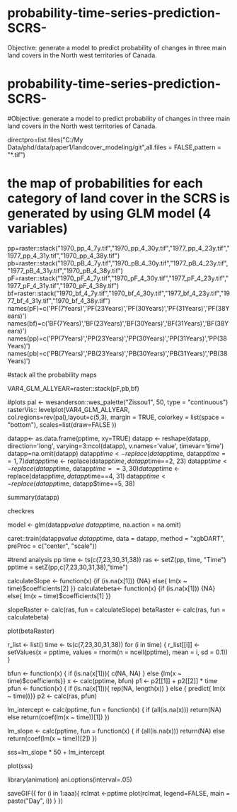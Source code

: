 # probability-time-series-prediction-SCRS-
Objective: generate a model to predict probability of changes in three main land covers in the North west territories of Canada. 
# probability-time-series-prediction-SCRS-
#Objective: generate a model to predict probability of changes in three main land covers in the North west territories of Canada. 


directpro=list.files("C:/My Data/phd/data/paper1/landcover_modeling/git",all.files = FALSE,pattern = "*.tif")


# the map of probabilities for each category of land cover in the SCRS is generated by using GLM model (4 variables)

pp=raster::stack("1970_pp_4_7y.tif","1970_pp_4_30y.tif","1977_pp_4_23y.tif","1977_pp_4_31y.tif","1970_pp_4_38y.tif")
pb=raster::stack("1970_pB_4_7y.tif","1970_pB_4_30y.tif","1977_pB_4_23y.tif","1977_pB_4_31y.tif","1970_pB_4_38y.tif")
pF=raster::stack("1970_pF_4_7y.tif","1970_pF_4_30y.tif","1977_pF_4_23y.tif","1977_pF_4_31y.tif","1970_pF_4_38y.tif")
bf=raster::stack("1970_bf_4_7y.tif","1970_bf_4_30y.tif","1977_bf_4_23y.tif","1977_bf_4_31y.tif","1970_bf_4_38y.tif")
names(pF)=c('PF(7Years)','PF(23Years)','PF(30Years)','PF(31Years)','PF(38Years)')
names(bf)=c('BF(7Years)','BF(23Years)','BF(30Years)','BF(31Years)','BF(38Years)')
names(pp)=c('PP(7Years)','PP(23Years)','PP(30Years)','PP(31Years)','PP(38Years)')
names(pb)=c('PB(7Years)','PB(23Years)','PB(30Years)','PB(31Years)','PB(38Years)')



#stack all the probability maps

VAR4_GLM_ALLYEAR=raster::stack(pF,pb,bf)

#plots
pal <- wesanderson::wes_palette("Zissou1", 50, type = "continuous")
rasterVis:: levelplot(VAR4_GLM_ALLYEAR, col.regions=rev(pal),layout=c(5,3), margin = TRUE, colorkey = list(space = "bottom"), scales=list(draw=FALSE ))













datapp<- as.data.frame(pptime, xy=TRUE)
datapp <- reshape(datapp, direction='long', varying=3:ncol(datapp), v.names='value', timevar='time')
datapp=na.omit(datapp)
datapp$time <- replace(datapp$time, datapp$time==1, 7)
datapp$time <- replace(datapp$time, datapp$time==2, 23)
datapp$time <- replace(datapp$time, datapp$time==3, 30)
datapp$time <- replace(datapp$time, datapp$time==4, 31)
datapp$time <- replace(datapp$time, datapp$time==5, 38)

summary(datapp)

checkres


model <- glm(datapp$value~ datapp$time, na.action = na.omit)


caret::train(datapp$value~ datapp$time,
             data = datapp,
             method = "xgbDART",
             preProc = c("center", "scale"))







#trend analysis pp
time <- ts(c(7,23,30,31,38))
ras <- setZ(pp, time, "Time")
pptime = setZ(pp,c(7,23,30,31,38),"time")


calculateSlope <- function(x) {if (is.na(x[1])) {NA} else{ lm(x ~ time)$coefficients[2] }}
calculatebeta<- function(x) {if (is.na(x[1])) {NA} else{ lm(x ~ time)$coefficients[1] }}



slopeRaster <- calc(ras, fun = calculateSlope)
betaRaster <- calc(ras, fun = calculatebeta)

plot(betaRaster)

r_list <- list()
time <- ts(c(7,23,30,31,38))
for (i in time) {
  r_list[[i]] <- setValues(x = pptime, values = rnorm(n = ncell(pptime), mean = i, sd = 0.1))
}


bfun <- function(x) { if (is.na(x[1])){ c(NA, NA) } else {lm(x ~ time)$coefficients}} 
x <- calc(pptime, bfun)
p1 <- p2[[1]] + p2[[2]] * time
pfun <- function(x) { if (is.na(x[1])){ rep(NA, length(x)) } else { predict( lm(x ~ time))}} 
p2 <- calc(ras, pfun)









lm_intercept <- calc(pptime, fun = function(x) {
  if (all(is.na(x)))
    return(NA)
  else
    return(coef(lm(x ~ time))[1])
})

lm_slope <- calc(pptime, fun = function(x) {
  if (all(is.na(x)))
    return(NA)
  else
    return(coef(lm(x ~ time))[2])
})

sss=lm_slope * 50 + lm_intercept













plot(sss)

library(animation)
ani.options(interval=.05)

saveGIF({
  for (i in 1:aaa){
    rclmat <-pptime
    plot(rclmat, legend=FALSE, main = paste("Day", i))
  }
}) 




